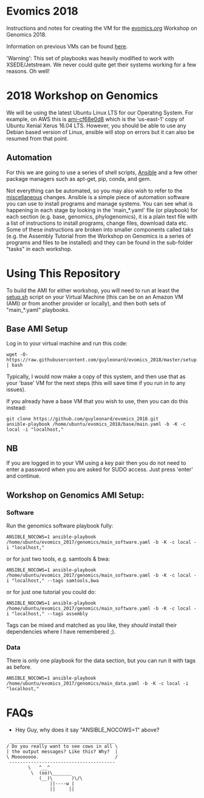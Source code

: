 # Evomics 2018
Instructions and notes for creating the VM for the [evomics.org](http://evomics.org) Workshop on Genomics 2018.

Information on previous VMs can be found [here](https://github.com/guyleonard/evomics_2017).

'Warning': This set of playbooks was heavily modified to work with XSEDE/Jetstream. We never could quite get their systems working for a few reasons. Oh well!

# 2018 Workshop on Genomics

We will be using the latest Ubuntu Linux LTS for our Operating System.
For example, on AWS this is [ami-cf68e0d8](https://console.aws.amazon.com/ec2/home?region=us-east-1#LaunchInstanceWizard:ami=ami-cf68e0d8) which is the 'us-east-1' copy of Ubuntu Xenial Xerus 16.04 LTS.
However, you should be able to use any Debian based version of Linux, ansible will stop on errors but it can also be resumed from that point.

## Automation

For this we are going to use a series of shell scripts, [Ansible](https://www.ansible.com/) and a few other package managers such as apt-get, pip, conda, and gem.

Not everything can be automated, so you may also wish to refer to the [miscellaneous](https://github.com/guyleonard/evomics_2018/blob/master/misc.md) changes.
Ansible is a simple piece of automation software you can use to install programs and manage systems.
You can see what is happening in each stage by looking in the 'main\_\*.yaml' file (or playbook) for each section (e.g. base, genomics, phylogenomics), it is a plain text file with a list of instructions to install programs, change files, download data etc. Some of these instructions are broken into smaller components called taks (e.g. the Assembly Tutorial from the Workshop on Genomics is a series of programs and files to be installed) and they can be found in the sub-folder "tasks" in each workshop.

# Using This Repository
To build the AMI for either workshop, you will need to run at least the [setup.sh](https://github.com/guyleonard/evomics_2018/blob/master/base.sh) script on your Virtual Machine (this can be on an Amazon VM (AMI) or from another provider or locally), and then both sets of "main\_\*.yaml" playbooks.

## Base AMI Setup

Log in to your virtual machine and run this code:

    wget -O- https://raw.githubusercontent.com/guyleonard/evomics_2018/master/setup.sh | bash

Typically, I would now make a copy of this system, and then use that as your 'base' VM for the next steps (this will save time if you run in to any issues).

If you already have a base VM that you wish to use, then you can do this instead:

    git clone https://github.com/guyleonard/evomics_2018.git
    ansible-playbook /home/ubuntu/evomics_2018/base/main.yaml -b -K -c local -i "localhost,"

## NB

If you are logged in to your VM using a key pair then you do not need to enter a password when you are asked for SUDO access. Just press 'enter' and continue.

## Workshop on Genomics AMI Setup:

### Software

Run the genomics software playbook fully:

    ANSIBLE_NOCOWS=1 ansible-playbook /home/ubuntu/evomics_2017/genomics/main_software.yaml -b -K -c local -i "localhost,"

or for just two tools, e.g. samtools & bwa:

    ANSIBLE_NOCOWS=1 ansible-playbook /home/ubuntu/evomics_2017/genomics/main_software.yaml -b -K -c local -i "localhost," --tags samtools,bwa
    
or for just one tutorial you could do:

    ANSIBLE_NOCOWS=1 ansible-playbook /home/ubuntu/evomics_2017/genomics/main_software.yaml -b -K -c local -i "localhost," --tags assembly

Tags can be mixed and matched as you like, they *should* install their dependencies where I have remembered ;).

### Data

There is only one playbook for the data section, but you can run it with tags as before.

    ANSIBLE_NOCOWS=1 ansible-playbook /home/ubuntu/evomics_2017/genomics/main_data.yaml -b -K -c local -i "localhost,"

# FAQs

* Hey Guy, why does it say "ANSIBLE_NOCOWS=1" above?
```
 _______________________________________
/ Do you really want to see cows in all \
| the output messages? Like this? Why?  |
\ Moooooooo.                            /
 ---------------------------------------
        \   ^__^
         \  (oo)\_______
            (__)\       )\/\
                ||----w |
                ||     ||
